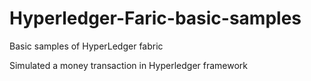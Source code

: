 # Hyperledger-Faric-basic-samples
Basic samples of HyperLedger fabric

Simulated a money transaction in Hyperledger framework
